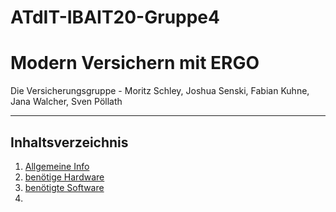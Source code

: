 # ATdIT-IBAIT20-Gruppe4
# Modern Versichern mit ERGO
Die  Versicherungsgruppe - Moritz Schley, Joshua Senski, Fabian Kuhne, Jana Walcher, Sven Pöllath
***
## Inhaltsverzeichnis
1. [Allgemeine Info](#allgemeine-info)
2. [benötige Hardware](#benötigte-hardware)
3. [benötigte Software](#benötigte-software)
4. 
